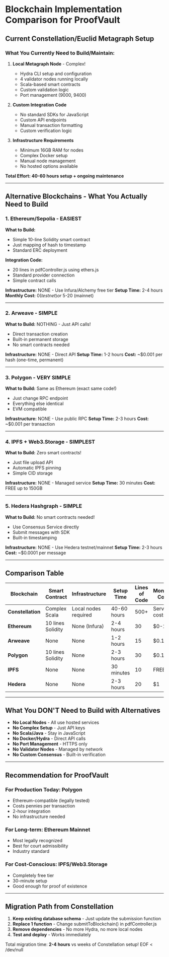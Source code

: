 # Blockchain Implementation Comparison for ProofVault

## Current Constellation/Euclid Metagraph Setup

### What You Currently Need to Build/Maintain:
1. **Local Metagraph Node** - Complex\!
   - Hydra CLI setup and configuration
   - 4 validator nodes running locally
   - Scala-based smart contracts
   - Custom validation logic
   - Port management (9000, 9400)
   
2. **Custom Integration Code**
   - No standard SDKs for JavaScript
   - Custom API endpoints
   - Manual transaction formatting
   - Custom verification logic

3. **Infrastructure Requirements**
   - Minimum 16GB RAM for nodes
   - Complex Docker setup
   - Manual node management
   - No hosted options available

**Total Effort: 40-60 hours setup + ongoing maintenance**

---

## Alternative Blockchains - What You Actually Need to Build

### 1. Ethereum/Sepolia - EASIEST

**What to Build:**
- Simple 10-line Solidity smart contract
- Just mapping of hash to timestamp
- Standard ERC deployment

**Integration Code:**
- 20 lines in pdfController.js using ethers.js
- Standard provider connection
- Simple contract calls

**Infrastructure:** NONE - Use Infura/Alchemy free tier
**Setup Time:** 2-4 hours
**Monthly Cost:** $0 (testnet) or ~$5-20 (mainnet)

---

### 2. Arweave - SIMPLE

**What to Build:** NOTHING - Just API calls\!
- Direct transaction creation
- Built-in permanent storage
- No smart contracts needed

**Infrastructure:** NONE - Direct API
**Setup Time:** 1-2 hours
**Cost:** ~$0.001 per hash (one-time, permanent)

---

### 3. Polygon - VERY SIMPLE

**What to Build:** Same as Ethereum (exact same code\!)
- Just change RPC endpoint
- Everything else identical
- EVM compatible

**Infrastructure:** NONE - Use public RPC
**Setup Time:** 2-3 hours
**Cost:** ~$0.001 per transaction

---

### 4. IPFS + Web3.Storage - SIMPLEST

**What to Build:** Zero smart contracts\!
- Just file upload API
- Automatic IPFS pinning
- Simple CID storage

**Infrastructure:** NONE - Managed service
**Setup Time:** 30 minutes
**Cost:** FREE up to 150GB

---

### 5. Hedera Hashgraph - SIMPLE

**What to Build:** No smart contracts needed\!
- Use Consensus Service directly
- Submit messages with SDK
- Built-in timestamping

**Infrastructure:** NONE - Use Hedera testnet/mainnet
**Setup Time:** 2-3 hours
**Cost:** ~$0.0001 per message

---

## Comparison Table

| Blockchain | Smart Contract | Infrastructure | Setup Time | Lines of Code | Monthly Cost |
|------------|---------------|----------------|------------|---------------|--------------|
| **Constellation** | Complex Scala | Local nodes required | 40-60 hours | 500+ | Server costs |
| **Ethereum** | 10 lines Solidity | None (Infura) | 2-4 hours | 30 | $0-20 |
| **Arweave** | None | None | 1-2 hours | 15 | $0.10 |
| **Polygon** | 10 lines Solidity | None | 2-3 hours | 30 | $0.10 |
| **IPFS** | None | None | 30 minutes | 10 | FREE |
| **Hedera** | None | None | 2-3 hours | 20 | $1 |

---

## What You DON'T Need to Build with Alternatives

- **No Local Nodes** - All use hosted services
- **No Complex Setup** - Just API keys
- **No Scala/Java** - Stay in JavaScript
- **No Docker/Hydra** - Direct API calls
- **No Port Management** - HTTPS only
- **No Validator Nodes** - Managed by network
- **No Custom Consensus** - Built-in verification

---

## Recommendation for ProofVault

### For Production Today: **Polygon** 
- Ethereum-compatible (legally tested)
- Costs pennies per transaction
- 2-hour integration
- No infrastructure needed

### For Long-term: **Ethereum Mainnet**
- Most legally recognized
- Best for court admissibility
- Industry standard

### For Cost-Conscious: **IPFS/Web3.Storage**
- Completely free tier
- 30-minute setup
- Good enough for proof of existence

---

## Migration Path from Constellation

1. **Keep existing database schema** - Just update the submission function
2. **Replace 1 function** - Change submitToBlockchain() in pdfController.js
3. **Remove dependencies** - No more Hydra, no more local nodes
4. **Test and deploy** - Works immediately

Total migration time: **2-4 hours** vs weeks of Constellation setup\!
EOF < /dev/null

